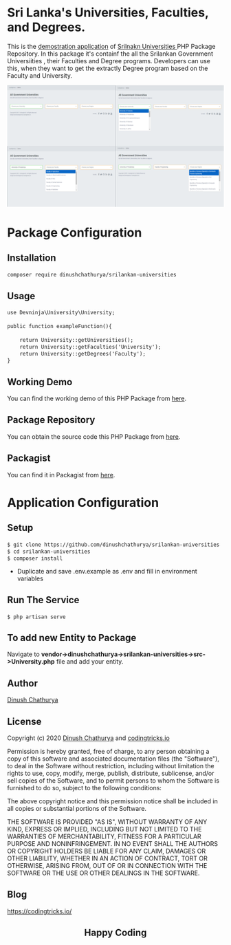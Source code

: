 # Sri Lanka's Universities, Faculties, and Degrees.

This is the <a href="https://srilankan-universities-package.herokuapp.com/">demostration application</a> of <a href="dinushchathurya/srilankan-universities"> Srilnakn Universities </a>PHP Package Repository. In this package it's containf the all the Srilankan Government Universiities , their Faculties and Degree programs. Developers can use this, when they want to get the extractly Degree program based on the Faculty and University.

![Demo Image](public/img/demo.png)

# Package Configuration

## Installation

`composer require dinushchathurya/srilankan-universities`

## Usage

```
use Devninja\University\University;

public function exampleFunction(){

    return University::getUniversities(); 
    return University::getFaculties('University');
    return University::getDegrees('Faculty');
}
```

## Working Demo

You can find the working demo of this PHP Package from <a href="https://srilankan-universities-package.herokuapp.com/">here</a>.

## Package Repository

You can obtain the source code this PHP Package from  <a href="https://github.com/dinushchathurya/srilankan-universities-faculties-degrees.git">here</a>.

## Packagist 

You can find it in Packagist from <a href="https://packagist.org/packages/dinushchathurya/srilankan-universities"> here</a>.

# Application Configuration

## Setup
 
```
$ git clone https://github.com/dinushchathurya/srilankan-universities
$ cd srilankan-universities
$ composer install
```
  - Duplicate and save .env.example as .env and fill in environment variables

## Run The Service
```
$ php artisan serve
```
## To add new Entity to Package
Navigate to <b>vendor->dinushchathurya->srilankan-universities->src->University.php</b> file and add your entity.

## Author
[Dinush Chathurya](https://dinushchathurya.github.io/)

## License

Copyright (c) 2020 <a href="https://dinushchathurya.github.io/">Dinush Chathurya</a> and <a href="https://codingtricks.io/">codingtricks.io</a>

Permission is hereby granted, free of charge, to any person obtaining
a copy of this software and associated documentation files (the
"Software"), to deal in the Software without restriction, including
without limitation the rights to use, copy, modify, merge, publish,
distribute, sublicense, and/or sell copies of the Software, and to
permit persons to whom the Software is furnished to do so, subject to
the following conditions:

The above copyright notice and this permission notice shall be
included in all copies or substantial portions of the Software.

THE SOFTWARE IS PROVIDED "AS IS", WITHOUT WARRANTY OF ANY KIND,
EXPRESS OR IMPLIED, INCLUDING BUT NOT LIMITED TO THE WARRANTIES OF
MERCHANTABILITY, FITNESS FOR A PARTICULAR PURPOSE AND
NONINFRINGEMENT. IN NO EVENT SHALL THE AUTHORS OR COPYRIGHT HOLDERS BE
LIABLE FOR ANY CLAIM, DAMAGES OR OTHER LIABILITY, WHETHER IN AN ACTION
OF CONTRACT, TORT OR OTHERWISE, ARISING FROM, OUT OF OR IN CONNECTION
WITH THE SOFTWARE OR THE USE OR OTHER DEALINGS IN THE SOFTWARE.

## Blog

https://codingtricks.io/

## 

<p ><h2 align="center">Happy<i class="fa fa-heart" style="color:red;"></i> Coding<i class="fa fa-code" style="color:orange;"> </i></h2></p>


